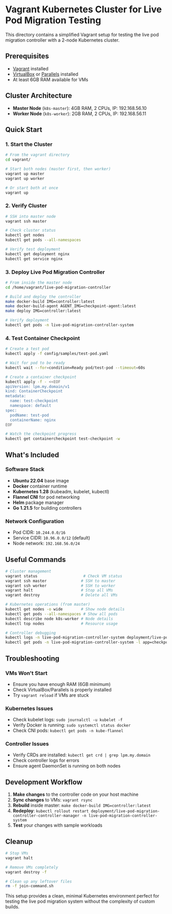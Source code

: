 # Vagrant Kubernetes Cluster for Live Pod Migration Testing

This directory contains a simplified Vagrant setup for testing the live pod migration controller with a 2-node Kubernetes cluster.

## Prerequisites

- [Vagrant](https://www.vagrantup.com/downloads) installed
- [VirtualBox](https://www.virtualbox.org/wiki/Downloads) or [Parallels](https://www.parallels.com/) installed
- At least 6GB RAM available for VMs

## Cluster Architecture

- **Master Node** (`k8s-master`): 4GB RAM, 2 CPUs, IP: 192.168.56.10
- **Worker Node** (`k8s-worker`): 2GB RAM, 2 CPUs, IP: 192.168.56.11

## Quick Start

### 1. Start the Cluster

```bash
# From the vagrant directory
cd vagrant/

# Start both nodes (master first, then worker)
vagrant up master
vagrant up worker

# Or start both at once
vagrant up
```

### 2. Verify Cluster

```bash
# SSH into master node
vagrant ssh master

# Check cluster status
kubectl get nodes
kubectl get pods --all-namespaces

# Verify test deployment
kubectl get deployment nginx
kubectl get service nginx
```

### 3. Deploy Live Pod Migration Controller

```bash
# From inside the master node
cd /home/vagrant/live-pod-migration-controller

# Build and deploy the controller
make docker-build IMG=controller:latest
make docker-build-agent AGENT_IMG=checkpoint-agent:latest
make deploy IMG=controller:latest

# Verify deployment
kubectl get pods -n live-pod-migration-controller-system
```

### 4. Test Container Checkpoint

```bash
# Create a test pod
kubectl apply -f config/samples/test-pod.yaml

# Wait for pod to be ready
kubectl wait --for=condition=Ready pod/test-pod --timeout=60s

# Create a container checkpoint
kubectl apply -f - <<EOF
apiVersion: lpm.my.domain/v1
kind: ContainerCheckpoint
metadata:
  name: test-checkpoint
  namespace: default
spec:
  podName: test-pod
  containerName: nginx
EOF

# Watch the checkpoint progress
kubectl get containercheckpoint test-checkpoint -w
```

## What's Included

### Software Stack
- **Ubuntu 22.04** base image
- **Docker** container runtime
- **Kubernetes 1.28** (kubeadm, kubelet, kubectl)
- **Flannel CNI** for pod networking
- **Helm** package manager
- **Go 1.21.5** for building controllers

### Network Configuration
- Pod CIDR: `10.244.0.0/16`
- Service CIDR: `10.96.0.0/12` (default)
- Node network: `192.168.56.0/24`

## Useful Commands

```bash
# Cluster management
vagrant status                    # Check VM status
vagrant ssh master               # SSH to master
vagrant ssh worker               # SSH to worker
vagrant halt                     # Stop all VMs
vagrant destroy                  # Delete all VMs

# Kubernetes operations (from master)
kubectl get nodes -o wide        # Show node details
kubectl get pods --all-namespaces # Show all pods
kubectl describe node k8s-worker # Node details
kubectl top nodes                # Resource usage

# Controller debugging
kubectl logs -n live-pod-migration-controller-system deployment/live-pod-migration-controller-controller-manager
kubectl get pods -n live-pod-migration-controller-system -l app=checkpoint-agent
```

## Troubleshooting

### VMs Won't Start
- Ensure you have enough RAM (6GB minimum)
- Check VirtualBox/Parallels is properly installed
- Try `vagrant reload` if VMs are stuck

### Kubernetes Issues
- Check kubelet logs: `sudo journalctl -u kubelet -f`
- Verify Docker is running: `sudo systemctl status docker`
- Check CNI pods: `kubectl get pods -n kube-flannel`

### Controller Issues
- Verify CRDs are installed: `kubectl get crd | grep lpm.my.domain`
- Check controller logs for errors
- Ensure agent DaemonSet is running on both nodes

## Development Workflow

1. **Make changes** to the controller code on your host machine
2. **Sync changes** to VMs: `vagrant rsync`
3. **Rebuild** inside master: `make docker-build IMG=controller:latest`
4. **Redeploy**: `kubectl rollout restart deployment/live-pod-migration-controller-controller-manager -n live-pod-migration-controller-system`
5. **Test** your changes with sample workloads

## Cleanup

```bash
# Stop VMs
vagrant halt

# Remove VMs completely
vagrant destroy -f

# Clean up any leftover files
rm -f join-command.sh
```

This setup provides a clean, minimal Kubernetes environment perfect for testing the live pod migration system without the complexity of custom builds.
